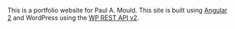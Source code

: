 This is a portfolio website for Paul A. Mould. This site is built using [Angular 2](https://github.com/angular/angular) and WordPress using the [WP REST API v2](https://github.com/WP-API/WP-API).